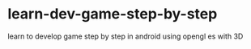 learn-dev-game-step-by-step
===========================

learn to develop game step by step in android  using opengl es  with 3D
